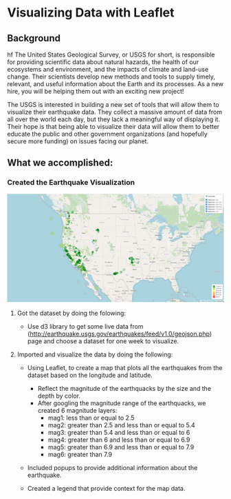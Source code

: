 # Visualizing Data with Leaflet

## Background
hf
The United States Geological Survey, or USGS for short, is responsible for providing scientific data about natural hazards, the health of our ecosystems and environment, and the impacts of climate and land-use change. Their scientists develop new methods and tools to supply timely, relevant, and useful information about the Earth and its processes. As a new hire, you will be helping them out with an exciting new project!

The USGS is interested in building a new set of tools that will allow them to visualize their earthquake data. They collect a massive amount of data from all over the world each day, but they lack a meaningful way of displaying it. Their hope is that being able to visualize their data will allow them to better educate the public and other government organizations (and hopefully secure more funding) on issues facing our planet.

## What we accomplished:

### Created the Earthquake Visualization

![2-BasicMap](Images/basicmap.png)

1. Got the dataset by doing the folowing:

   - Use d3 library to get some live data from (http://earthquake.usgs.gov/earthquakes/feed/v1.0/geojson.php) page and choose a dataset for one week to visualize.

2. Imported and visualize the data by doing the following:

   - Using Leaflet, to create a map that plots all the earthquakes from the dataset based on the longitude and latitude.

     - Reflect the magnitude of the earthquacks by the size and the depth by color.
     - After googling the magnitude range of the earthquacks, we created 6 magnitude layers:
       - mag1: less than or equal to 2.5
       - mag2: greater than 2.5 and less than or equal to 5.4
       - mag3: greater than 5.4 and less than or equal to 6
       - mag4: greater than 6 and less than or equal to 6.9
       - mag5: greater than 6.9 and less than or equal to 7.9
       - mag6: greater than 7.9

   - Included popups to provide additional information about the earthquake.

   - Created a legend that provide context for the map data.
